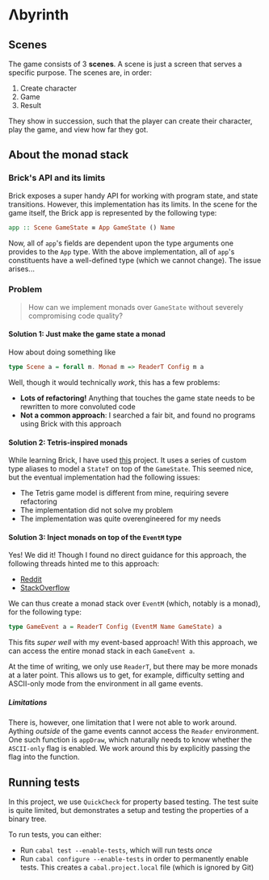 # Λbyrinth

## Scenes

The game consists of 3 **scenes**. A scene is just a screen that serves a specific purpose.
The scenes are, in order:

1. Create character
2. Game
3. Result

They show in succession, such that the player can create their character, play the game, and view how far they got.

## About the monad stack

### Brick's API and its limits

Brick exposes a super handy API for working with program state, and state transitions.
However, this implementation has its limits.
In the scene for the game itself, the Brick app is represented by the following type:

```haskell
app :: Scene GameState ≡ App GameState () Name
```

Now, all of `app`'s fields are dependent upon the type arguments one provides to the `App` type.
With the above implementation, all of `app`'s constituents have a well-defined type (which we cannot change).
The issue arises...

### Problem

> How can we implement monads over `GameState` without severely compromising code quality?

#### Solution 1: Just make the game state a monad

How about doing something like

```haskell
type Scene a = forall m. Monad m => ReaderT Config m a
```

Well, though it would technically _work_, this has a few problems:

- **Lots of refactoring!** Anything that touches the game state needs to be rewritten to more convoluted code
- **Not a common approach**: I searched a fair bit, and found no programs using Brick with this approach

#### Solution 2: Tetris-inspired monads

While learning Brick, I have used [this](https://github.com/SamTay/tetris) project.
It uses a series of custom type aliases to model a `StateT` on top of the `GameState`.
This seemed nice, but the eventual implementation had the following issues:

- The Tetris game model is different from mine, requiring severe refactoring
- The implementation did not solve my problem
- The implementation was quite overengineered for my needs

#### Solution 3: Inject monads on top of the `EventM` type

Yes! We did it!
Though I found no direct guidance for this approach, the following threads hinted me to this approach:

- [Reddit](https://www.reddit.com/r/haskell/comments/gmn78x/combining_brick_and_sbv_monadic_contexts/)
- [StackOverflow](https://stackoverflow.com/questions/71782417/getting-current-time-during-a-brickevent-haskell)

We can thus create a monad stack over `EventM` (which, notably is a monad), for the following type:

```haskell
type GameEvent a = ReaderT Config (EventM Name GameState) a
```

This fits _super well_ with my event-based approach!
With this approach, we can access the entire monad stack in each `GameEvent a`.

At the time of writing, we only use `ReaderT`, but there may be more monads at a later point.
This allows us to get, for example, difficulty setting and ASCII-only mode from the environment in all game events.

##### Limitations

There is, however, one limitation that I were not able to work around.
Aything _outside_ of the game events cannot access the `Reader` environment.
One such function is `appDraw`, which naturally needs to know whether the `ASCII-only` flag is enabled.
We work around this by explicitly passing the flag into the function.

## Running tests

In this project, we use `QuickCheck` for property based testing.
The test suite is quite limited, but demonstrates a setup and testing the properties of a binary tree.

To run tests, you can either:

- Run `cabal test --enable-tests`, which will run tests _once_
- Run `cabal configure --enable-tests` in order to permanently enable tests.
  This creates a `cabal.project.local` file (which is ignored by Git)

